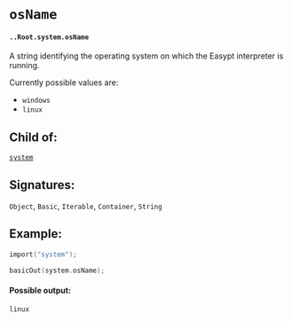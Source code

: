 # `osName`

#### `..Root.system.osName`

A string identifying the operating system on which the Easypt interpreter is running.

Currently possible values are:

* `windows`
* `linux`

## Child of:

[`system`](docs..Root.system.md)

## Signatures:

`Object`, `Basic`, `Iterable`, `Container`, `String`

## Example:

```c
import("system");

basicOut(system.osName);
```

#### Possible output:

```
linux
```